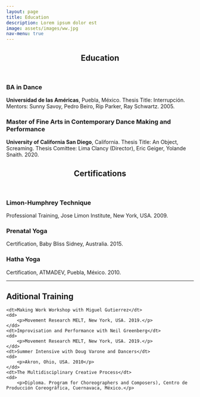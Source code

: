 ```yaml
---
layout: page
title: Education
description: Lorem ipsum dolor est
image: assets/images/ww.jpg
nav-menu: true
---
```


<!-- Main -->
<div id="main" class="alt">

<!-- One -->
<section id="one">
	<div class="inner">
		<header class="major">
			<h1>Education</h1>
		</header>

<div class="row">
	<div class="6u 12u$(small)">
		<h3>BA in Dance</h3>
		<p><b>Universidad de las Américas</b>, Puebla, México. Thesis Title:  Interrupción. Mentors: Sunny Savoy, Pedro Beiro, Rip Parker, Ray Schwartz. 2005.
</p>
	</div>
	<div class="6u$ 12u$(small)">
		<h3>Master of Fine Arts in Contemporary Dance Making and Performance</h3>
		<p><b>University of California San Diego</b>, California. Thesis Title: An Object, Screaming. Thesis Comittee: Lima Clancy (Director), Eric Geiger, Yolande Snaith. 2020.
</p>
	</div>

<section id="two">
	<div class="inner">
		<header class="major">
			<h2>Certifications</h2>
		</header>
<div class="row">
	<div class="4u 12u$(medium)">
		<h3>Limon-Humphrey Technique</h3>
		<p>Professional Training, Jose Limon Institute, New York, USA. 2009.</p>
	</div>
	<div class="4u 12u$(medium)">
		<h3>Prenatal Yoga</h3>
		<p> Certification, Baby Bliss Sidney, Australia. 2015.</p>
	</div>
	<div class="4u$ 12u$(medium)">
		<h3>Hatha Yoga</h3>
		<p>Certification, ATMADEV, Puebla, México. 2010.</p>
	</div>
</div>

<hr class="major" />

<h2>Aditional Training</h2>
<dl>
<div class="row">
	
	<dt>Making Work Workshop with Miguel Gutierrez</dt>
	<dd>
		<p>Movement Research MELT, New York, USA. 2019.</p>
	</dd>
	<dt>Improvisation and Performance with Neil Greenberg</dt>
	<dd>
		<p>Movement Research MELT, New York, USA. 2019.</p>
	</dd>
	<dt>Summer Intensive with Doug Varone and Dancers</dt>
	<dd>
		<p>Akron, Ohio, USA. 2010</p>
	</dd>
	<dt>The Multidisciplinary Creative Process</dt>
	<dd>
		<p>Diploma. Program for Choreographers and Composers), Centro de Producción Coreográfica, Cuernavaca, México.</p>

</dl>



